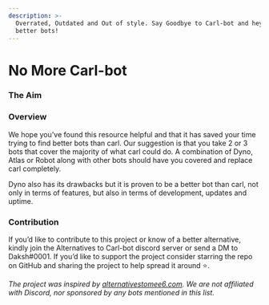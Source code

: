 ```yaml
---
description: >-
  Overrated, Outdated and Out of style. Say Goodbye to Carl-bot and heyo to
  better bots!
---
```


# No More Carl-bot

### The Aim&#x20;

### Overview

We hope you’ve found this resource helpful and that it has saved your time trying to find better bots than carl. Our suggestion is that you take 2 or 3 bots that cover the majority of what carl could do. A combination of Dyno, Atlas or Robot along with other bots should have you covered and replace carl completely.

Dyno also has its drawbacks but it is proven to be a better bot than carl, not only in terms of features, but also in terms of development, updates and uptime.

### Contribution

If you’d like to contribute to this project or know of a better alternative, kindly join the Alternatives to Carl-bot discord server or send a DM to Daksh#0001. If you’d like to support the project consider starring the repo on GitHub and sharing the project to help spread it around ⭐.

_The project was inspired by_ [_alternativestomee6.com_](https://alternativestomee6.com)_. We are not affiliated with Discord, nor sponsored by any bots mentioned in this list._
